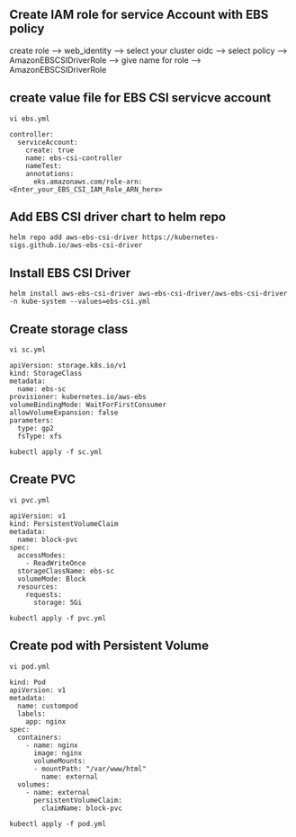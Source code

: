 ## Create IAM role for service Account with EBS policy

create role -->  web_identity --> select your cluster oidc --> select policy --> AmazonEBSCSIDriverRole --> give name for role -->  AmazonEBSCSIDriverRole



## create value file for EBS CSI servicve account 
~~~
vi ebs.yml
~~~
~~~
controller:
  serviceAccount:
    create: true
    name: ebs-csi-controller
    nameTest:
    annotations:
      eks.amazonaws.com/role-arn: <Enter_your_EBS_CSI_IAM_Role_ARN_here>
~~~

## Add EBS CSI driver chart to helm repo
~~~
helm repo add aws-ebs-csi-driver https://kubernetes-sigs.github.io/aws-ebs-csi-driver
~~~

## Install EBS CSI Driver  
~~~
helm install aws-ebs-csi-driver aws-ebs-csi-driver/aws-ebs-csi-driver -n kube-system --values=ebs-csi.yml
~~~

## Create storage class
~~~
vi sc.yml
~~~
~~~
apiVersion: storage.k8s.io/v1
kind: StorageClass
metadata:
  name: ebs-sc
provisioner: kubernetes.io/aws-ebs
volumeBindingMode: WaitForFirstConsumer
allowVolumeExpansion: false
parameters:
  type: gp2
  fsType: xfs
~~~
~~~
kubectl apply -f sc.yml
~~~

## Create PVC 
~~~
vi pvc.yml
~~~
~~~
apiVersion: v1
kind: PersistentVolumeClaim
metadata:
  name: block-pvc
spec:
  accessModes:
    - ReadWriteOnce
  storageClassName: ebs-sc
  volumeMode: Block
  resources:
    requests:
      storage: 5Gi
~~~
~~~
kubectl apply -f pvc.yml
~~~
## Create pod with Persistent Volume
~~~
vi pod.yml
~~~
~~~
kind: Pod
apiVersion: v1
metadata:
  name: custompod
  labels:
    app: nginx
spec:
  containers:
    - name: nginx
      image: nginx
      volumeMounts:
      - mountPath: "/var/www/html"
        name: external
  volumes:
    - name: external
      persistentVolumeClaim:
        claimName: block-pvc
~~~
~~~
kubectl apply -f pod.yml
~~~
